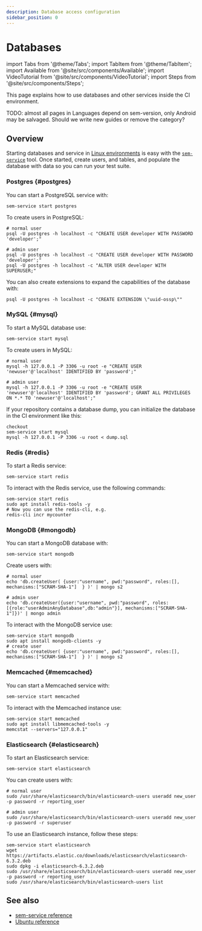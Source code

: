 ```yaml
---
description: Database access configuration
sidebar_position: 0
---
```


# Databases

import Tabs from '@theme/Tabs';
import TabItem from '@theme/TabItem';
import Available from '@site/src/components/Available';
import VideoTutorial from '@site/src/components/VideoTutorial';
import Steps from '@site/src/components/Steps';

This page explains how to use databases and other services inside the CI environment.

TODO: almost all pages in Languages depend on sem-version, only Android may be salvaged. Should we write new guides or remove the category?

## Overview

Starting databases and service in [Linux environments](../../reference/os-ubuntu) is easy with the [`sem-service`](../../reference/toolbox#sem-service) tool. Once started, create users, and tables, and populate the database with data so you can run your test suite.

### Postgres {#postgres}

You can start a PostgreSQL service with:

```shell
sem-service start postgres
```

To create users in PostgreSQL:

```shell
# normal user
psql -U postgres -h localhost -c "CREATE USER developer WITH PASSWORD 'developer';"

# admin user
psql -U postgres -h localhost -c "CREATE USER developer WITH PASSWORD 'developer';"
psql -U postgres -h localhost -c "ALTER USER developer WITH SUPERUSER;"
```

You can also create extensions to expand the capabilities of the database with:

```shell
psql -U postgres -h localhost -c "CREATE EXTENSION \"uuid-ossp\""
```

### MySQL {#mysql}

To start a MySQL database use:

```shell
sem-service start mysql
```

To create users in MySQL:

```shell
# normal user
mysql -h 127.0.0.1 -P 3306 -u root -e "CREATE USER 'newuser'@'localhost' IDENTIFIED BY 'password';"

# admin user
mysql -h 127.0.0.1 -P 3306 -u root -e "CREATE USER 'newuser'@'localhost' IDENTIFIED BY 'password'; GRANT ALL PRIVILEGES ON *.* TO 'newuser'@'localhost';"
```

If your repository contains a database dump, you can initialize the database in the CI environment like this:

```shell
checkout
sem-service start mysql
mysql -h 127.0.0.1 -P 3306 -u root < dump.sql
```

### Redis {#redis}

To start a Redis service:

```shell
sem-service start redis
```

To interact with the Redis service, use the following commands:

```shell
sem-service start redis
sudo apt install redis-tools -y
# Now you can use the redis-cli, e.g.
redis-cli incr mycounter
```

### MongoDB {#mongodb}

You can start a MongoDB database with:

```shell
sem-service start mongodb
```

Create users with:

```shell
# normal user
echo 'db.createUser( {user:"username", pwd:"password", roles:[], mechanisms:["SCRAM-SHA-1"]  } )' | mongo s2

# admin user
echo 'db.createUser({user:"username", pwd:"password", roles:[{role:"userAdminAnyDatabase",db:"admin"}], mechanisms:["SCRAM-SHA-1"]})' | mongo admin
```

To interact with the MongoDB service use:

```shell
sem-service start mongodb
sudo apt install mongodb-clients -y
# create user
echo 'db.createUser( {user:"username", pwd:"password", roles:[], mechanisms:["SCRAM-SHA-1"]  } )' | mongo s2
```

### Memcached {#memcached}

You can start a Memcached service with:

```shell
sem-service start memcached
```

To interact with the Memcached instance use:

```shell
sem-service start memcached
sudo apt install libmemcached-tools -y
memcstat --servers="127.0.0.1"
```

### Elasticsearch {#elasticsearch}

To start an Elasticsearch service:

```shell
sem-service start elasticsearch
```

You can create users with:

```shell
# normal user
sudo /usr/share/elasticsearch/bin/elasticsearch-users useradd new_user -p password -r reporting_user

# admin user
sudo /usr/share/elasticsearch/bin/elasticsearch-users useradd new_user -p password -r superuser
```

To use an Elasticsearch instance, follow these steps:

```shell
sem-service start elasticsearch
wget https://artifacts.elastic.co/downloads/elasticsearch/elasticsearch-6.3.2.deb
sudo dpkg -i elasticsearch-6.3.2.deb
sudo /usr/share/elasticsearch/bin/elasticsearch-users useradd new_user -p password -r reporting_user
sudo /usr/share/elasticsearch/bin/elasticsearch-users list
```

## See also

- [sem-service reference](../../reference/toolbox#sem-service)
- [Ubuntu reference](../../reference/os-ubuntu)

